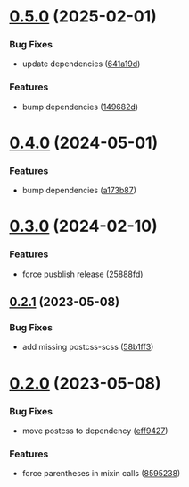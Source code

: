 # [0.5.0](https://github.com/Cedric-ruiu/stylelint-config/compare/v0.4.0...v0.5.0) (2025-02-01)


### Bug Fixes

* update dependencies ([641a19d](https://github.com/Cedric-ruiu/stylelint-config/commit/641a19d9da4afc86a4b80bc7fca5568ed34101cb))


### Features

* bump dependencies ([149682d](https://github.com/Cedric-ruiu/stylelint-config/commit/149682d835a3130b9b0965ac949257283e87fc45))



# [0.4.0](https://github.com/Cedric-ruiu/stylelint-config/compare/v0.3.0...v0.4.0) (2024-05-01)


### Features

* bump dependencies ([a173b87](https://github.com/Cedric-ruiu/stylelint-config/commit/a173b87aaf056b86fb81410fd6049d2655f03a5b))



# [0.3.0](https://github.com/Cedric-ruiu/stylelint-config/compare/v0.2.1...v0.3.0) (2024-02-10)


### Features

* force pusblish release ([25888fd](https://github.com/Cedric-ruiu/stylelint-config/commit/25888fdf5ec9ca8165a4e91d4359f3055c59b959))



## [0.2.1](https://github.com/Cedric-ruiu/stylelint-config/compare/v0.2.0...v0.2.1) (2023-05-08)


### Bug Fixes

* add missing postcss-scss ([58b1ff3](https://github.com/Cedric-ruiu/stylelint-config/commit/58b1ff321fd07ecc0fdb86545f21748e75b780a1))



# [0.2.0](https://github.com/Cedric-ruiu/stylelint-config/compare/v0.1.1...v0.2.0) (2023-05-08)


### Bug Fixes

* move postcss to dependency ([eff9427](https://github.com/Cedric-ruiu/stylelint-config/commit/eff942778c1d521b3ab89cd0f874cb96c8114463))


### Features

* force parentheses in mixin calls ([8595238](https://github.com/Cedric-ruiu/stylelint-config/commit/85952385c55e8ba8501630c8ebf43478d47dff9b))



